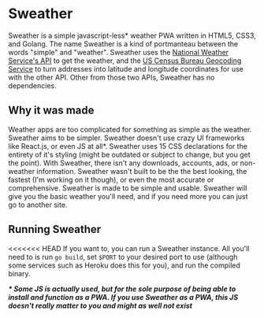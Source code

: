 # Sweather
Sweather is a simple javascript-less\* weather PWA written in HTML5, CSS3, and Golang. The name Sweather is a kind of portmanteau between the words "simple" and "weather". Sweather uses the [National Weather Service's API](https://www.weather.gov/documentation/services-web-api) to get the weather, and the [US Census Bureau Geocoding Service](https://geocoding.geo.census.gov/geocoder/Geocoding_Services_API.html) to turn addresses into latitude and longitude coordinates for use with the other API. Other from those two APIs, Sweather has no dependencies.

## Why it was made
Weather apps are too complicated for something as simple as the weather. Sweather aims to be simpler. Sweather doesn't use crazy UI frameworks like React.js, or even JS at all\*. Sweather uses 15 CSS declarations for the entirety of it's styling (might be outdated or subject to change, but you get the point). With Sweather, there isn't any downloads, accounts, ads, or non-weather information. Sweather wasn't built to be the the best looking, the fastest (I'm working on it though), or even the most accurate or comprehensive. Sweather is made to be simple and usable. Sweather will give you the basic weather you'll need, and if you need more you can just go to another site. 

## Running Sweather
<<<<<<< HEAD
If you want to, you can run a Sweather instance. All you'll need to is run `go build`, set `$PORT` to your desired port to use (although some services such as Heroku does this for you), and run the compiled binary.

***\* Some JS is actually used, but for the sole purpose of being able to install
and function as a PWA. If you use Sweather as a PWA, this JS doesn't really
matter to you and might as well not exist***

